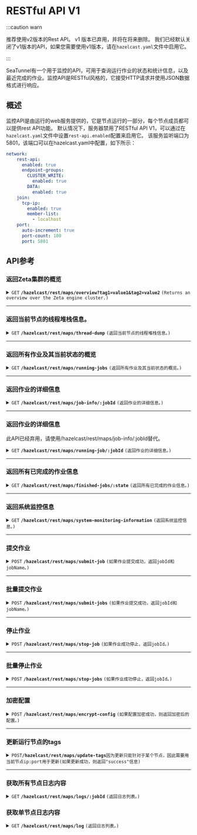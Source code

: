 # RESTful API V1

:::caution warn

推荐使用v2版本的Rest API。 v1 版本已弃用，并将在将来删除。 我们已经默认关闭了v1版本的API，如果您需要使用v1版本，请在`hazelcast.yaml`文件中启用它。

:::

SeaTunnel有一个用于监控的API，可用于查询运行作业的状态和统计信息，以及最近完成的作业。监控API是RESTful风格的，它接受HTTP请求并使用JSON数据格式进行响应。

## 概述

监控API是由运行的web服务提供的，它是节点运行的一部分，每个节点成员都可以提供rest API功能。
默认情况下，服务器禁用了RESTful API V1，可以通过在`hazelcast.yaml`文件中设置`rest-api.enabled`配置来启用它。
该服务监听端口为5801，该端口可以在hazelcast.yaml中配置，如下所示：

```yaml
network:
    rest-api:
      enabled: true
      endpoint-groups:
        CLUSTER_WRITE:
          enabled: true
        DATA:
          enabled: true
    join:
      tcp-ip:
        enabled: true
        member-list:
          - localhost
    port:
      auto-increment: true
      port-count: 100
      port: 5801
```

## API参考

### 返回Zeta集群的概览

<details>
 <summary><code>GET</code> <code><b>/hazelcast/rest/maps/overview?tag1=value1&tag2=value2</b></code> <code>(Returns an overview over the Zeta engine cluster.)</code></summary>

#### 参数

> |  参数名称  | 是否必传 | 参数类型 |           参数描述           |
> |--------|------|------|--------------------------|
> | tag键值对 | 否    | 字符串  | 一组标签值, 通过该标签值过滤满足条件的节点信息 |

#### 响应

```json
{
    "projectVersion":"2.3.10-SNAPSHOT",
    "gitCommitAbbrev":"DeadD0d0",
    "totalSlot":"0",
    "unassignedSlot":"0",
    "works":"1",
    "runningJobs":"0",
    "finishedJobs":"0",
    "failedJobs":"0",
    "cancelledJobs":"0"
}
```

**注意:**
- 当你使用`dynamic-slot`时, 返回结果中的`totalSlot`和`unassignedSlot`将始终为0. 设置为固定的slot值后, 将正确返回集群中总共的slot数量以及未分配的slot数量.
- 当添加标签过滤后, `works`, `totalSlot`, `unassignedSlot`将返回满足条件的节点的相关指标. 注意`runningJobs`等job相关指标为集群级别结果, 无法根据标签进行过滤.

</details>

------------------------------------------------------------------------------------------

###  返回当前节点的线程堆栈信息。

<details>
 <summary><code>GET</code> <code><b>/hazelcast/rest/maps/thread-dump</b></code> <code>(返回当前节点的线程堆栈信息。)</code></summary>

#### Parameters


#### Responses

```json
[
  {
    "threadName": "",
    "threadId": 0,
    "threadState": "",
    "stackTrace": ""
  }
]
```

</details>

------------------------------------------------------------------------------------------


### 返回所有作业及其当前状态的概览

<details>
 <summary><code>GET</code> <code><b>/hazelcast/rest/maps/running-jobs</b></code> <code>(返回所有作业及其当前状态的概览。)</code></summary>

#### 参数

#### 响应

```json
[
  {
    "jobId": "",
    "jobName": "",
    "jobStatus": "",
    "envOptions": {
    },
    "createTime": "",
    "jobDag": {
      "jobId": "",
      "envOptions": [],
      "vertexInfoMap": [
        {
          "vertexId": 1,
          "type": "",
          "vertexName": "",
          "tablePaths": [
            ""
          ]
        }
      ],
      "pipelineEdges": {}
    },
    "pluginJarsUrls": [
    ],
    "isStartWithSavePoint": false,
    "metrics": {
      "sourceReceivedCount": "",
      "sinkWriteCount": ""
    }
  }
]
```

</details>

------------------------------------------------------------------------------------------

### 返回作业的详细信息

<details>
 <summary><code>GET</code> <code><b>/hazelcast/rest/maps/job-info/:jobId</b></code> <code>(返回作业的详细信息。)</code></summary>

#### 参数

> | 参数名称  | 是否必传 | 参数类型 |  参数描述  |
> |-------|------|------|--------|
> | jobId | 是    | long | job id |

#### 响应

```json
{
  "jobId": "",
  "jobName": "",
  "jobStatus": "",
  "createTime": "",
  "jobDag": {
    "jobId": "",
    "envOptions": [],
    "vertexInfoMap": [
      {
        "vertexId": 1,
        "type": "",
        "vertexName": "",
        "tablePaths": [
          ""
        ]
      }
    ],
    "pipelineEdges": {}
  },
  "metrics": {
    "SourceReceivedCount": "",
    "SourceReceivedQPS": "",
    "SourceReceivedBytes": "",
    "SourceReceivedBytesPerSeconds": "",
    "SinkWriteCount": "",
    "SinkWriteQPS": "",
    "SinkWriteBytes": "",
    "SinkWriteBytesPerSeconds": "",
    "TableSourceReceivedCount": {},
    "TableSourceReceivedBytes": {},
    "TableSourceReceivedBytesPerSeconds": {},
    "TableSourceReceivedQPS": {},
    "TableSinkWriteCount": {},
    "TableSinkWriteQPS": {},
    "TableSinkWriteBytes": {},
    "TableSinkWriteBytesPerSeconds": {}
  },
  "finishedTime": "",
  "errorMsg": null,
  "envOptions": {
  },
  "pluginJarsUrls": [
  ],
  "isStartWithSavePoint": false
}
```

`jobId`, `jobName`, `jobStatus`, `createTime`, `jobDag`, `metrics` 字段总会返回.
`envOptions`, `pluginJarsUrls`, `isStartWithSavePoint` 字段在Job在RUNNING状态时会返回
`finishedTime`, `errorMsg` 字段在Job结束时会返回，结束状态为不为RUNNING，可能为FINISHED，可能为CANCEL

当我们查询不到这个Job时，返回结果为：

```json
{
  "jobId" : ""
}
```

</details>

------------------------------------------------------------------------------------------

### 返回作业的详细信息

此API已经弃用，请使用/hazelcast/rest/maps/job-info/:jobId替代。

<details>
 <summary><code>GET</code> <code><b>/hazelcast/rest/maps/running-job/:jobId</b></code> <code>(返回作业的详细信息。)</code></summary>

#### 参数

> | 参数名称  | 是否必传 | 参数类型 |  参数描述  |
> |-------|------|------|--------|
> | jobId | 是    | long | job id |

#### 响应

```json
{
  "jobId": "",
  "jobName": "",
  "jobStatus": "",
  "createTime": "",
  "jobDag": {
    "jobId": "",
    "envOptions": [],
    "vertexInfoMap": [
      {
        "vertexId": 1,
        "type": "",
        "vertexName": "",
        "tablePaths": [
          ""
        ]
      }
    ],
    "pipelineEdges": {}
  },
  "metrics": {
    "sourceReceivedCount": "",
    "sinkWriteCount": ""
  },
  "finishedTime": "",
  "errorMsg": null,
  "envOptions": {
  },
  "pluginJarsUrls": [
  ],
  "isStartWithSavePoint": false
}
```

`jobId`, `jobName`, `jobStatus`, `createTime`, `jobDag`, `metrics` 字段总会返回.
`envOptions`, `pluginJarsUrls`, `isStartWithSavePoint` 字段在Job在RUNNING状态时会返回
`finishedTime`, `errorMsg` 字段在Job结束时会返回，结束状态为不为RUNNING，可能为FINISHED，可能为CANCEL

当我们查询不到这个Job时，返回结果为：

```json
{
  "jobId" : ""
}
```

</details>

------------------------------------------------------------------------------------------

### 返回所有已完成的作业信息

<details>
 <summary><code>GET</code> <code><b>/hazelcast/rest/maps/finished-jobs/:state</b></code> <code>(返回所有已完成的作业信息。)</code></summary>

#### 参数

> | 参数名称  |   是否必传   |  参数类型  |                               参数描述                               |
> |-------|----------|--------|------------------------------------------------------------------|
> | state | optional | string | finished job status. `FINISHED`,`CANCELED`,`FAILED`,`UNKNOWABLE` |

#### 响应

```json
[
  {
    "jobId": "",
    "jobName": "",
    "jobStatus": "",
    "errorMsg": null,
    "createTime": "",
    "finishTime": "",
    "jobDag": {
      "jobId": "",
      "envOptions": [],
      "vertexInfoMap": [
        {
          "vertexId": 1,
          "type": "",
          "vertexName": "",
          "tablePaths": [
            ""
          ]
        }
      ],
      "pipelineEdges": {}
    },
    "metrics": ""
  }
]
```

</details>

------------------------------------------------------------------------------------------

### 返回系统监控信息

<details>
 <summary><code>GET</code> <code><b>/hazelcast/rest/maps/system-monitoring-information</b></code> <code>(返回系统监控信息。)</code></summary>

#### 参数

#### 响应

```json
[
  {
    "isMaster": "true",
    "host": "localhost",
    "port": "5801",
    "processors":"8",
    "physical.memory.total":"16.0G",
    "physical.memory.free":"16.3M",
    "swap.space.total":"0",
    "swap.space.free":"0",
    "heap.memory.used":"135.7M",
    "heap.memory.free":"440.8M",
    "heap.memory.total":"576.5M",
    "heap.memory.max":"3.6G",
    "heap.memory.used/total":"23.54%",
    "heap.memory.used/max":"3.73%",
    "minor.gc.count":"6",
    "minor.gc.time":"110ms",
    "major.gc.count":"2",
    "major.gc.time":"73ms",
    "load.process":"24.78%",
    "load.system":"60.00%",
    "load.systemAverage":"2.07",
    "thread.count":"117",
    "thread.peakCount":"118",
    "cluster.timeDiff":"0",
    "event.q.size":"0",
    "executor.q.async.size":"0",
    "executor.q.client.size":"0",
    "executor.q.client.query.size":"0",
    "executor.q.client.blocking.size":"0",
    "executor.q.query.size":"0",
    "executor.q.scheduled.size":"0",
    "executor.q.io.size":"0",
    "executor.q.system.size":"0",
    "executor.q.operations.size":"0",
    "executor.q.priorityOperation.size":"0",
    "operations.completed.count":"10",
    "executor.q.mapLoad.size":"0",
    "executor.q.mapLoadAllKeys.size":"0",
    "executor.q.cluster.size":"0",
    "executor.q.response.size":"0",
    "operations.running.count":"0",
    "operations.pending.invocations.percentage":"0.00%",
    "operations.pending.invocations.count":"0",
    "proxy.count":"8",
    "clientEndpoint.count":"0",
    "connection.active.count":"2",
    "client.connection.count":"0",
    "connection.count":"0"
  }
]
```

</details>

------------------------------------------------------------------------------------------

### 提交作业

<details>
<summary><code>POST</code> <code><b>/hazelcast/rest/maps/submit-job</b></code> <code>(如果作业提交成功，返回jobId和jobName。)</code></summary>

#### 参数

> |         参数名称         |   是否必传   |  参数类型  |               参数描述                |
> |----------------------|----------|--------|-----------------------------------|
> | jobId                | optional | string | job id                            |
> | jobName              | optional | string | job name                          |
> | isStartWithSavePoint | optional | string | if job is started with save point |

#### 请求体

```json
{
    "env": {
        "job.mode": "batch"
    },
    "source": [
        {
            "plugin_name": "FakeSource",
            "plugin_output": "fake",
            "row.num": 100,
            "schema": {
                "fields": {
                    "name": "string",
                    "age": "int",
                    "card": "int"
                }
            }
        }
    ],
    "transform": [
    ],
    "sink": [
        {
            "plugin_name": "Console",
            "plugin_input": ["fake"]
        }
    ]
}
```

#### 响应

```json
{
    "jobId": 733584788375666689,
    "jobName": "rest_api_test"
}
```

</details>

------------------------------------------------------------------------------------------


### 批量提交作业

<details>
<summary><code>POST</code> <code><b>/hazelcast/rest/maps/submit-jobs</b></code> <code>(如果作业提交成功，返回jobId和jobName。)</code></summary>

#### 参数(在请求体中params字段中添加)

> |         参数名称         |   是否必传   |  参数类型  |               参数描述                |
> |----------------------|----------|--------|-----------------------------------|
> | jobId                | optional | string | job id                            |
> | jobName              | optional | string | job name                          |
> | isStartWithSavePoint | optional | string | if job is started with save point |



#### 请求体

```json
[
  {
    "params":{
      "jobId":"123456",
      "jobName":"SeaTunnel-01"
    },
    "env": {
      "job.mode": "batch"
    },
    "source": [
      {
        "plugin_name": "FakeSource",
        "plugin_output": "fake",
        "row.num": 1000,
        "schema": {
          "fields": {
            "name": "string",
            "age": "int",
            "card": "int"
          }
        }
      }
    ],
    "transform": [
    ],
    "sink": [
      {
        "plugin_name": "Console",
        "plugin_input": ["fake"]
      }
    ]
  },
  {
    "params":{
      "jobId":"1234567",
      "jobName":"SeaTunnel-02"
    },
    "env": {
      "job.mode": "batch"
    },
    "source": [
      {
        "plugin_name": "FakeSource",
        "plugin_output": "fake",
        "row.num": 1000,
        "schema": {
          "fields": {
            "name": "string",
            "age": "int",
            "card": "int"
          }
        }
      }
    ],
    "transform": [
    ],
    "sink": [
      {
        "plugin_name": "Console",
        "plugin_input": ["fake"]
      }
    ]
  }
]
```

#### 响应

```json
[
  {
    "jobId": "123456",
    "jobName": "SeaTunnel-01"
  },{
    "jobId": "1234567",
    "jobName": "SeaTunnel-02"
  }
]
```

</details>

------------------------------------------------------------------------------------------

### 停止作业

<details>
<summary><code>POST</code> <code><b>/hazelcast/rest/maps/stop-job</b></code> <code>(如果作业成功停止，返回jobId。)</code></summary>

#### 请求体

```json
{
    "jobId": 733584788375666689,
    "isStopWithSavePoint": false # if job is stopped with save point
}
```

#### 响应

```json
{
"jobId": 733584788375666689
}
```

</details>


------------------------------------------------------------------------------------------

### 批量停止作业

<details>
<summary><code>POST</code> <code><b>/hazelcast/rest/maps/stop-jobs</b></code> <code>(如果作业成功停止，返回jobId。)</code></summary>

#### 请求体

```json
[
  {
    "jobId": 881432421482889220,
    "isStopWithSavePoint": false
  },
  {
    "jobId": 881432456517910529,
    "isStopWithSavePoint": false
  }
]
```

#### 响应

```json
[
  {
    "jobId": 881432421482889220
  },
  {
    "jobId": 881432456517910529
  }
]
```

</details>

------------------------------------------------------------------------------------------

### 加密配置

<details>
<summary><code>POST</code> <code><b>/hazelcast/rest/maps/encrypt-config</b></code> <code>(如果配置加密成功，则返回加密后的配置。)</code></summary>
有关自定义加密的更多信息，请参阅文档[配置-加密-解密](../connector-v2/Config-Encryption-Decryption.md).

#### 请求体

```json
{
    "env": {
        "parallelism": 1,
        "shade.identifier":"base64"
    },
    "source": [
        {
            "plugin_name": "MySQL-CDC",
            "schema" : {
                "fields": {
                    "name": "string",
                    "age": "int"
                }
            },
            "plugin_output": "fake",
            "parallelism": 1,
            "hostname": "127.0.0.1",
            "username": "seatunnel",
            "password": "seatunnel_password",
            "table-name": "inventory_vwyw0n"
        }
    ],
    "transform": [
    ],
    "sink": [
        {
            "plugin_name": "Clickhouse",
            "host": "localhost:8123",
            "database": "default",
            "table": "fake_all",
            "username": "seatunnel",
            "password": "seatunnel_password"
        }
    ]
}
```

#### 响应

```json
{
    "env": {
        "parallelism": 1,
        "shade.identifier": "base64"
    },
    "source": [
        {
            "plugin_name": "MySQL-CDC",
            "schema": {
                "fields": {
                    "name": "string",
                    "age": "int"
                }
            },
            "plugin_output": "fake",
            "parallelism": 1,
            "hostname": "127.0.0.1",
            "username": "c2VhdHVubmVs",
            "password": "c2VhdHVubmVsX3Bhc3N3b3Jk",
            "table-name": "inventory_vwyw0n"
        }
    ],
    "transform": [],
    "sink": [
        {
            "plugin_name": "Clickhouse",
            "host": "localhost:8123",
            "database": "default",
            "table": "fake_all",
            "username": "c2VhdHVubmVs",
            "password": "c2VhdHVubmVsX3Bhc3N3b3Jk"
        }
    ]
}
```

</details>

------------------------------------------------------------------------------------------

### 更新运行节点的tags

<details>
<summary><code>POST</code><code><b>/hazelcast/rest/maps/update-tags</b></code><code>因为更新只能针对于某个节点，因此需要用当前节点ip:port用于更新</code><code>(如果更新成功，则返回"success"信息)</code></summary>


#### 更新节点tags
##### 请求体
如果请求参数是`Map`对象，表示要更新当前节点的tags
```json
{
  "tag1": "dev_1",
  "tag2": "dev_2"
}
```
##### 响应

```json
{
  "status": "success",
  "message": "update node tags done."
}
```
#### 移除节点tags
##### 请求体
如果参数为空`Map`对象，表示要清除当前节点的tags
```json
{}
```
##### 响应
响应体将为：
```json
{
  "status": "success",
  "message": "update node tags done."
}
```

#### 请求参数异常
- 如果请求参数为空

##### 响应

```json
{
    "status": "fail",
    "message": "Request body is empty."
}
```
- 如果参数不是`Map`对象
##### 响应

```json
{
  "status": "fail",
  "message": "Invalid JSON format in request body."
}
```
</details>


------------------------------------------------------------------------------------------

### 获取所有节点日志内容

<details>
 <summary><code>GET</code> <code><b>/hazelcast/rest/maps/logs/:jobId</b></code> <code>(返回日志列表。)</code></summary>

#### 请求参数

#### 参数(在请求体中params字段中添加)

> |         参数名称         |   是否必传   |  参数类型  |               参数描述                |
> |----------------------|----------|--------|-----------------------------------|
> | jobId                | optional | string | job id                            |

当`jobId`为空时，返回所有节点的日志信息，否则返回指定`jobId`在所有节点的的日志列表。

#### 响应

返回请求节点的日志列表、内容

#### 返回所有日志文件列表

如果你想先查看日志列表，可以通过`GET`请求获取日志列表，`http://localhost:5801/hazelcast/rest/maps/logs?format=json`

```json
[
  {
    "node": "localhost:5801",
    "logLink": "http://localhost:5801/hazelcast/rest/maps/logs/job-899485770241277953.log",
    "logName": "job-899485770241277953.log"
  },
  {
    "node": "localhost:5801",
    "logLink": "http://localhost:5801/hazelcast/rest/maps/logs/job-899470314109468673.log",
    "logName": "job-899470314109468673.log"
  }
]
```

当前支持的格式有`json`和`html`，默认为`html`。

#### 例子

获取所有节点jobId为`733584788375666689`的日志信息：`http://localhost:5801/hazelcast/rest/maps/logs/733584788375666689`
获取所有节点日志列表：`http://localhost:5801/hazelcast/rest/maps/logs`
获取所有节点日志列表以JSON格式返回：`http://localhost:5801/hazelcast/rest/maps/logs?format=json`
获取日志文件内容：`http://localhost:5801/hazelcast/rest/maps/logs/job-898380162133917698.log``


</details>


### 获取单节点日志内容

<details>
 <summary><code>GET</code> <code><b>/hazelcast/rest/maps/log</b></code> <code>(返回日志列表。)</code></summary>

#### 响应

返回请求节点的日志列表

#### 例子

获取当前节点的日志列表：`http://localhost:5801/hazelcast/rest/maps/log`
获取日志文件内容：`http://localhost:5801/hazelcast/rest/maps/log/job-898380162133917698.log`

</details>
